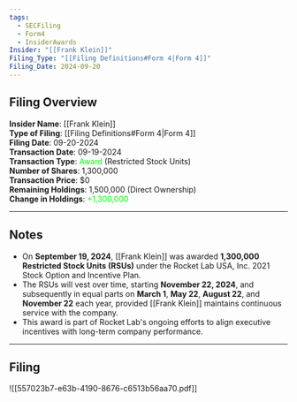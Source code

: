 ```yaml
---
tags:
  - SECFiling
  - Form4
  - InsiderAwards
Insider: "[[Frank Klein]]"
Filing_Type: "[[Filing Definitions#Form 4|Form 4]]"
Filing_Date: 2024-09-20  
---
```


## Filing Overview

**Insider Name**: [[Frank Klein]]  
**Type of Filing**: [[Filing Definitions#Form 4|Form 4]]  
**Filing Date**: 09-20-2024  
**Transaction Date**: 09-19-2024  
**Transaction Type**: <span style="color:lime">Award</span> (Restricted Stock Units)  
**Number of Shares**: 1,300,000  
**Transaction Price**: $0  
**Remaining Holdings**: 1,500,000 (Direct Ownership)  
**Change in Holdings**: <span style="color:lime">+1,300,000</span>

---

## Notes

- On **September 19, 2024**, [[Frank Klein]] was awarded **1,300,000 Restricted Stock Units (RSUs)** under the Rocket Lab USA, Inc. 2021 Stock Option and Incentive Plan.
- The RSUs will vest over time, starting **November 22, 2024**, and subsequently in equal parts on **March 1**, **May 22**, **August 22**, and **November 22** each year, provided [[Frank Klein]] maintains continuous service with the company.
- This award is part of Rocket Lab's ongoing efforts to align executive incentives with long-term company performance.

---

## Filing

![[557023b7-e63b-4190-8676-c6513b56aa70.pdf]]
